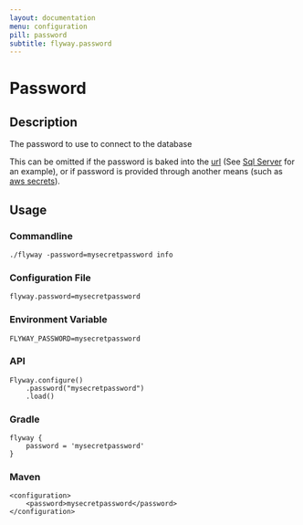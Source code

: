 ```yaml
---
layout: documentation
menu: configuration
pill: password
subtitle: flyway.password
---
```


# Password

## Description
The password to use to connect to the database

This can be omitted if the password is baked into the [url](/documentation/configuration/url) (See [Sql Server](/documentation/database/sqlserver#windows-authentication) for an example), or if password is provided through another means (such as [aws secrets](/documentation/awsSecretsManager)).

## Usage

### Commandline
```
./flyway -password=mysecretpassword info
```

### Configuration File
```
flyway.password=mysecretpassword
```

### Environment Variable
```
FLYWAY_PASSWORD=mysecretpassword
```

### API
```
Flyway.configure()
    .password("mysecretpassword")
    .load()
```

### Gradle
```
flyway {
    password = 'mysecretpassword'
}
```

### Maven
```
<configuration>
    <password>mysecretpassword</password>
</configuration>
```